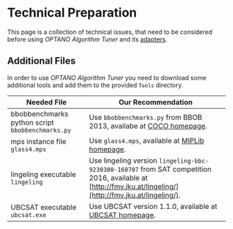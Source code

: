 # Technical Preparation

This page is a collection of technical issues, that need to be considered before using *OPTANO Algorithm Tuner* and its [adapters](examples.md).

## Additional Files

In order to use *OPTANO Algorithm Tuner* you need to download some additional tools and add them to the provided `Tools` directory.

Needed File | Our Recommendation
--- | ---
bbobbenchmarks python script ``bbobbenchmarks.py`` | Use ``bbobbenchmarks.py`` from BBOB 2013, availabe at [COCO homepage](https://coco.gforge.inria.fr/doku.php?id=bbob-2013-downloads).
mps instance file ``glass4.mps`` | Use ``glass4.mps``, available at [MIPLib homepage](https://miplib.zib.de/instance_details_glass4.html).
lingeling executable ``lingeling`` | Use lingeling version `lingeling-bbc-9230380-160707` from SAT competition 2016, available at [http://fmv.jku.at/lingeling/](http://fmv.jku.at/lingeling/).
UBCSAT executable ``ubcsat.exe`` | Use UBCSAT version 1.1.0, available at [UBCSAT homepage](http://ubcsat.dtompkins.com/).